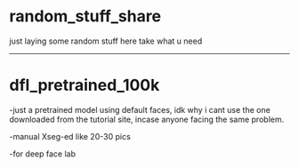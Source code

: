# random_stuff_share
just laying some random stuff here
take what u need

-------------------------------------------------------------

# dfl_pretrained_100k

-just a pretrained model using default faces, idk why i cant use the one downloaded from the tutorial site, incase anyone facing the same problem.

-manual Xseg-ed like 20-30 pics

-for deep face lab
